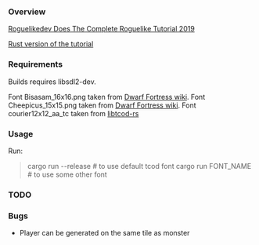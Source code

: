 ### Overview

[Roguelikedev Does The Complete Roguelike Tutorial 2019](https://old.reddit.com/r/roguelikedev/comments/bz6s0j/roguelikedev_does_the_complete_roguelike_tutorial/)


[Rust version of the tutorial](https://tomassedovic.github.io/roguelike-tutorial/part-2-object-map.html)

### Requirements

Builds requires libsdl2-dev.

Font Bisasam_16x16.png taken from [Dwarf Fortress wiki](https://dwarffortresswiki.org/index.php/File:Bisasam_16x16.png).
Font Cheepicus_15x15.png taken from [Dwarf Fortress wiki](https://dwarffortresswiki.org/Tileset_repository).
Font courier12x12_aa_tc taken from [libtcod-rs](https://github.com/bhelyer/libtcod-d/tree/master/data/fonts)


### Usage

Run:

> cargo run --release  # to use default tcod font
> cargo run FONT_NAME  # to use some other font

### TODO


### Bugs

* Player can be generated on the same tile as monster
